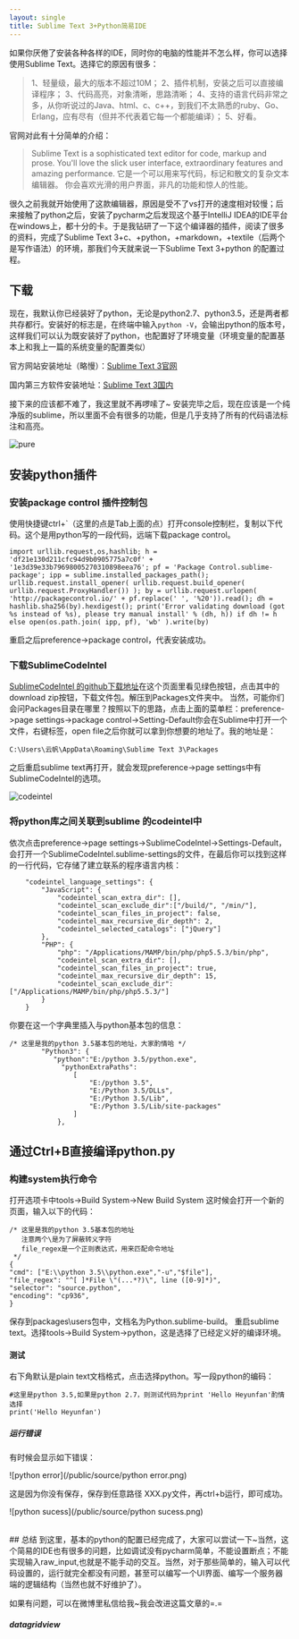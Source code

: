 ```yaml
---
layout: single
title: Sublime Text 3+Python简易IDE
---
```

如果你厌倦了安装各种各样的IDE，同时你的电脑的性能并不怎么样，你可以选择使用Sublime Text。选择它的原因有很多：
>1、轻量级，最大的版本不超过10M；
>2、插件机制，安装之后可以直接编译程序；
>3、代码高亮，对象清晰，思路清晰；
>4、支持的语言代码非常之多，从你听说过的Java、html、c、c++，到我们不太熟悉的ruby、Go、Erlang，应有尽有（但并不代表着它每一个都能编译）；
>5、好看。

官网对此有十分简单的介绍：
>Sublime Text is a sophisticated text editor for code, markup and prose.
You'll love the slick user interface, extraordinary features and amazing performance.
它是一个可以用来写代码，标记和散文的复杂文本编辑器。
你会喜欢光滑的用户界面，非凡的功能和惊人的性能。

很久之前我就开始使用了这款编辑器，原因是受不了vs打开的速度相对较慢；后来接触了python之后，安装了pycharm之后发现这个基于IntelliJ IDEA的IDE平台在windows上，都十分的卡。于是我钻研了一下这个编译器的插件，阅读了很多的资料，完成了Sublime Text 3+c、+python，+markdown，+textile（后两个是写作语法）的环境，那我们今天就来说一下Sublime Text 3+python 的配置过程。
## 下载
现在，我默认你已经装好了python，无论是python2.7、python3.5，还是两者都共存都行。安装好的标志是，在终端中输入`python -V`，会输出python的版本号，这样我们可以认为既安装好了python，也配置好了环境变量（环境变量的配置基本上和我上一篇的系统变量的配置类似）

官方网站安装地址（略慢）：[Sublime Text 3官网](https://download.sublimetext.com/Sublime%20Text%20Build%203126%20x64%20Setup.exe) 

国内第三方软件安装地址：[Sublime Text 3国内](http://soft2.xzstatic.com/2016/02/Sublime%20Text%20Build%203083.zip)

接下来的应该都不难了，我这里就不再啰嗦了~
安装完毕之后，现在应该是一个纯净版的sublime，所以里面不会有很多的功能，但是几乎支持了所有的代码语法标注和高亮。

![pure](/public/source/pure.png)
## 安装python插件
### 安装package control 插件控制包
使用快捷键ctrl+`（这里的点是Tab上面的点）打开console控制栏，复制以下代码。这个是用python写的一段代码，远端下载package control。
```
import urllib.request,os,hashlib; h = 'df21e130d211cfc94d9b0905775a7c0f' + '1e3d39e33b79698005270310898eea76'; pf = 'Package Control.sublime-package'; ipp = sublime.installed_packages_path(); urllib.request.install_opener( urllib.request.build_opener( urllib.request.ProxyHandler()) ); by = urllib.request.urlopen( 'http://packagecontrol.io/' + pf.replace(' ', '%20')).read(); dh = hashlib.sha256(by).hexdigest(); print('Error validating download (got %s instead of %s), please try manual install' % (dh, h)) if dh != h else open(os.path.join( ipp, pf), 'wb' ).write(by) 
```
重启之后preference->package control，代表安装成功。
### 下载SublimeCodeIntel
[SublimeCodeIntel 的github下载地址](https://github.com/SublimeCodeIntel/SublimeCodeIntel)在这个页面里看见绿色按钮，点击其中的download zip按钮，下载文件包。解压到Packages文件夹中。
当然，可能你们会问Packages目录在哪里？按照以下的思路，点击上面的菜单栏：preference->page settings->package control->Setting-Default你会在Sublime中打开一个文件，右键标签，open file之后你就可以拿到你想要的地址了。我的地址是：
```
C:\Users\云帆\AppData\Roaming\Sublime Text 3\Packages
```
之后重启sublime text再打开，就会发现preference->page settings中有SublimeCodeIntel的选项。

![codeintel](/public/source/codeintel.png)
### 将python库之间关联到sublime 的codeintel中
依次点击preference->page settings->SublimeCodeIntel->Settings-Default，会打开一个SublimeCodeIntel.sublime-settings的文件，在最后你可以找到这样的一行代码，它存储了建立联系的程序语言内核：
```
    "codeintel_language_settings": {
        "JavaScript": {
            "codeintel_scan_extra_dir": [],
            "codeintel_scan_exclude_dir":["/build/", "/min/"],
            "codeintel_scan_files_in_project": false,
            "codeintel_max_recursive_dir_depth": 2,
            "codeintel_selected_catalogs": ["jQuery"]
        },
        "PHP": {
            "php": "/Applications/MAMP/bin/php/php5.5.3/bin/php",
            "codeintel_scan_extra_dir": [],
            "codeintel_scan_files_in_project": true,
            "codeintel_max_recursive_dir_depth": 15,
            "codeintel_scan_exclude_dir":["/Applications/MAMP/bin/php/php5.5.3/"]
        }
    }
```
你要在这一个字典里插入与python基本包的信息：
```
/* 这里是我的python 3.5基本包的地址，大家酌情哈 */
        "Python3": {
           "python":"E:/python 3.5/python.exe",    
             "pythonExtraPaths":    
                [    
                    "E:/python 3.5",  
                    "E:/Python 3.5/DLLs",  
                    "E:/Python 3.5/Lib",   
                    "E:/Python 3.5/Lib/site-packages"    
                ]
            },
```
## 通过Ctrl+B直接编译python.py
### 构建system执行命令
打开选项卡中tools->Build System->New Build System
这时候会打开一个新的页面，输入以下的代码：
```
/* 这里是我的python 3.5基本包的地址
   注意两个\是为了屏蔽转义字符
   file_regex是一个正则表达式，用来匹配命令地址
 */
{
"cmd": ["E:\\python 3.5\\python.exe","-u","$file"],
"file_regex": "^[ ]*File \"(...*?)\", line ([0-9]*)",
"selector": "source.python",
"encoding": "cp936",
}
```
保存到packages\users包中，文档名为Python.sublime-build。
重启sublime text。选择tools->Build System->python，这是选择了已经定义好的编译环境。
#### 测试
右下角默认是plain text文档格式，点击选择python。写一段python的编码：
```
#这里是python 3.5,如果是python 2.7，则测试代码为print 'Hello Heyunfan'酌情选择
print('Hello Heyunfan')
```
##### 运行错误
有时候会显示如下错误：

![python error](/public/source/python error.png)

这是因为你没有保存，保存到任意路径 XXX.py文件，再ctrl+b运行，即可成功。

![python sucess](/public/source/python sucess.png)



<br>
## 总结
到这里，基本的python的配置已经完成了，大家可以尝试一下~当然，这个简易的IDE也有很多的问题，比如调试没有pycharm简单，不能设置断点；不能实现输入raw_input,也就是不能手动的交互。当然，对于那些简单的，输入可以代码设置的，运行就完全都没有问题，甚至可以编写一个UI界面、编写一个服务器端的逻辑结构（当然也就不好维护了）。

如果有问题，可以在微博里私信给我~我会改进这篇文章的=.=

##### datagridview